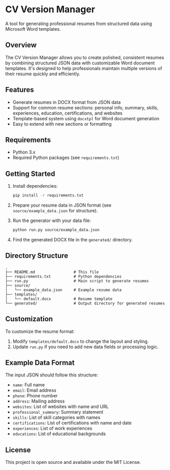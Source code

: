 # CV Version Manager

A tool for generating professional resumes from structured data using Microsoft Word templates.

## Overview

The CV Version Manager allows you to create polished, consistent resumes by combining structured JSON data with customizable Word document templates. It's designed to help professionals maintain multiple versions of their resume quickly and efficiently.

## Features

- Generate resumes in DOCX format from JSON data
- Support for common resume sections: personal info, summary, skills, experiences, education, certifications, and websites
- Template-based system using `docxtpl` for Word document generation
- Easy to extend with new sections or formatting

## Requirements

- Python 3.x
- Required Python packages (see `requirements.txt`)

## Getting Started

1. Install dependencies:
   ```bash
   pip install -r requirements.txt
   ```

2. Prepare your resume data in JSON format (see `source/example_data.json` for structure).

3. Run the generator with your data file:
   ```bash
   python run.py source/example_data.json
   ```

4. Find the generated DOCX file in the `generated/` directory.

## Directory Structure

```
.
├── README.md                 # This file
├── requirements.txt          # Python dependencies
├── run.py                    # Main script to generate resumes
├── source/
│   └── example_data.json     # Example resume data
├── templates/
│   └── default.docx          # Resume template
└── generated/                # Output directory for generated resumes
```

## Customization

To customize the resume format:

1. Modify `templates/default.docx` to change the layout and styling.
2. Update `run.py` if you need to add new data fields or processing logic.

## Example Data Format

The input JSON should follow this structure:
- `name`: Full name
- `email`: Email address
- `phone`: Phone number
- `address`: Mailing address
- `websites`: List of websites with name and URL
- `professional_summary`: Summary statement
- `skills`: List of skill categories with names
- `certifications`: List of certifications with name and date
- `experiences`: List of work experiences
- `educations`: List of educational backgrounds

## License

This project is open source and available under the MIT License.
